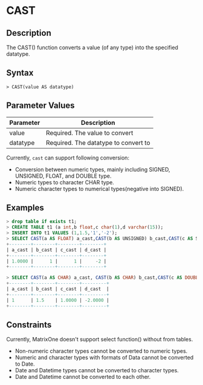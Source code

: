 # **CAST**

## **Description**
The CAST() function converts a value (of any type) into the specified datatype.

## **Syntax**
```
> CAST(value AS datatype)

```

## **Parameter Values**
|  Parameter   | Description  |
|  ----  | ----  |
| value  | Required. The value to convert |
| datatype  | Required. The datatype to convert to |



Currently, `cast` can support following conversion:
 * Conversion between numeric types, mainly including SIGNED, UNSIGNED, FLOAT, and DOUBLE type.
 * Numeric types to character CHAR type.
 * Numeric character types to numerical types(negative into SIGNED).

## **Examples**


```sql
> drop table if exists t1;
> CREATE TABLE t1 (a int,b float,c char(1),d varchar(15));
> INSERT INTO t1 VALUES (1,1.5,'1','-2');
> SELECT CAST(a AS FLOAT) a_cast,CAST(b AS UNSIGNED) b_cast,CAST(c AS SIGNED) c_cast, CAST(d AS SIGNED) d_cast from t1;
+--------+--------+--------+--------+
| a_cast | b_cast | c_cast | d_cast |
+--------+--------+--------+--------+
| 1.0000 |      1 |      1 |     -2 |
+--------+--------+--------+--------+

> SELECT CAST(a AS CHAR) a_cast, CAST(b AS CHAR) b_cast,CAST(c AS DOUBLE) c_cast, CAST(d AS FLOAT) d_cast from t1;
+--------+--------+--------+---------+
| a_cast | b_cast | c_cast | d_cast  |
+--------+--------+--------+---------+
| 1      | 1.5    | 1.0000 | -2.0000 |
+--------+--------+--------+---------+
```


## **Constraints**
Currently, MatrixOne doesn't support select function() without from tables.

* Non-numeric character types cannot be converted to numeric types.
* Numeric and character types with formats of Data cannot be converted to Date.
* Date and Datetime types cannot be converted to character types.
* Date and Datetime cannot be converted to each other.


